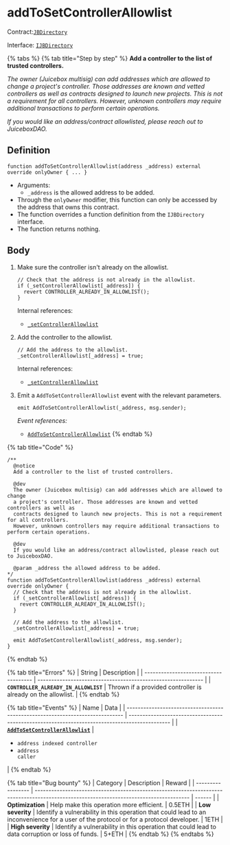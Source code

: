 # addToSetControllerAllowlist

Contract:[`JBDirectory`](../)​‌

Interface: [`IJBDirectory`](../../../interfaces/ijbdirectory.md)

{% tabs %}
{% tab title="Step by step" %}
**Add a controller to the list of trusted controllers.**

_The owner (Juicebox multisig) can add addresses which are allowed to change a project's controller._ _Those addresses are known and vetted controllers as well as contracts designed to launch new projects._ _This is not a requirement for all controllers. However, unknown controllers may require additional transactions to perform certain operations._

_If you would like an address/contract allowlisted, please reach out to JuiceboxDAO._

## Definition

```solidity
function addToSetControllerAllowlist(address _address) external override onlyOwner { ... }
```

* Arguments:
  * `_address` is the allowed address to be added.
* Through the `onlyOwner` modifier, this function can only be accessed by the address that owns this contract.
* The function overrides a function definition from the `IJBDirectory` interface.
* The function returns nothing.

## Body

1.  Make sure the controller isn't already on the allowlist.

    ```solidity
    // Check that the address is not already in the allowlist.
    if (_setControllerAllowlist[_address]) {
      revert CONTROLLER_ALREADY_IN_ALLOWLIST();
    }
    ```

    Internal references:

    * [`_setControllerAllowlist`](properties/\_setcontrollerallowlist.md)
2.  Add the controller to the allowlist.

    ```solidity
    // Add the address to the allowlist.
    _setControllerAllowlist[_address] = true;
    ```

    Internal references:

    * [`_setControllerAllowlist`](properties/\_setcontrollerallowlist.md)
3.  Emit a `AddToSetControllerAllowlist` event with the relevant parameters.

    ```solidity
    emit AddToSetControllerAllowlist(_address, msg.sender);
    ```

    _Event references:_

    * [`AddToSetControllerAllowlist`](../events/addtosetcontrollerallowlist.md)
{% endtab %}

{% tab title="Code" %}
```solidity
/** 
  @notice
  Add a controller to the list of trusted controllers.

  @dev
  The owner (Juicebox multisig) can add addresses which are allowed to change
  a project's controller. Those addresses are known and vetted controllers as well as
  contracts designed to launch new projects. This is not a requirement for all controllers.
  However, unknown controllers may require additional transactions to perform certain operations.

  @dev
  If you would like an address/contract allowlisted, please reach out to JuiceboxDAO.

  @param _address the allowed address to be added.
*/
function addToSetControllerAllowlist(address _address) external override onlyOwner {
  // Check that the address is not already in the allowlist.
  if (_setControllerAllowlist[_address]) {
    revert CONTROLLER_ALREADY_IN_ALLOWLIST();
  }

  // Add the address to the allowlist.
  _setControllerAllowlist[_address] = true;

  emit AddToSetControllerAllowlist(_address, msg.sender);
}
```
{% endtab %}

{% tab title="Errors" %}
| String                                | Description                                                  |
| ------------------------------------- | ------------------------------------------------------------ |
| **`CONTROLLER_ALREADY_IN_ALLOWLIST`** | Thrown if a provided controller is already on the allowlist. |
{% endtab %}

{% tab title="Events" %}
| Name                                                                          | Data                                                                                          |
| ----------------------------------------------------------------------------- | --------------------------------------------------------------------------------------------- |
| [**`AddToSetControllerAllowlist`**](../events/addtosetcontrollerallowlist.md) | <ul><li><code>address indexed controller</code></li><li><code>address caller</code></li></ul> |
{% endtab %}

{% tab title="Bug bounty" %}
| Category          | Description                                                                                                                            | Reward |
| ----------------- | -------------------------------------------------------------------------------------------------------------------------------------- | ------ |
| **Optimization**  | Help make this operation more efficient.                                                                                               | 0.5ETH |
| **Low severity**  | Identify a vulnerability in this operation that could lead to an inconvenience for a user of the protocol or for a protocol developer. | 1ETH   |
| **High severity** | Identify a vulnerability in this operation that could lead to data corruption or loss of funds.                                        | 5+ETH  |
{% endtab %}
{% endtabs %}
